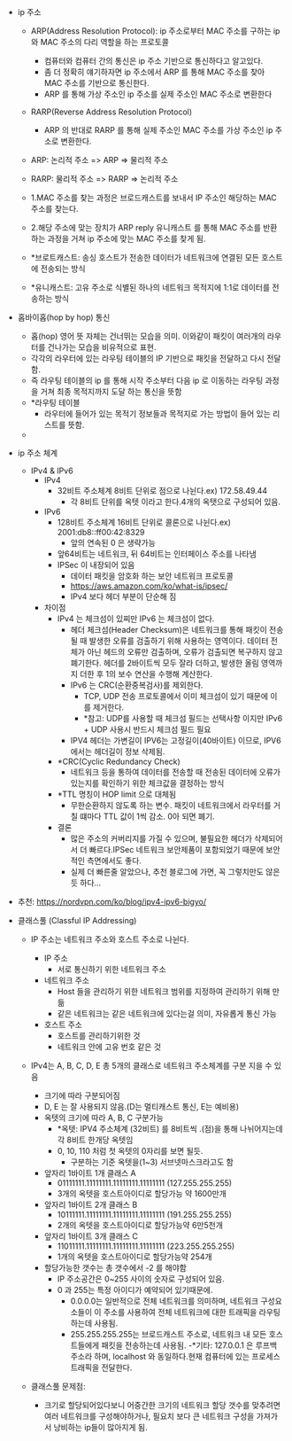 - ip 주소
  - ARP(Address Resolution Protocol): ip 주소로부터 MAC 주소를 구하는 ip 와 MAC 주소의 다리 역할을 하는 프로토콜
    - 컴퓨터와 컴퓨터 간의 통신은 ip 주소 기반으로 통신하다고 알고있다.
    - 좀 더 정확히 얘기하자면 ip 주소에서 ARP 를 통해 MAC 주소를 찾아 MAC 주소를 기반으로 통신한다.
    - ARP 를 통해 가상 주소인 ip 주소를 실제 주소인 MAC 주소로 변환한다
  - RARP(Reverse Address Resolution Protocol)
    - ARP 의 반대로 RARP 를 통해 실제 주소인 MAC 주소를 가상 주소인 ip 주소로 변환한다.
    
  - ARP: 논리적 주소 => ARP => 물리적 주소
  - RARP: 물리적 주소 => RARP => 논리적 주소
  - 1.MAC 주소를 찾는 과정은 브로드캐스트를 보내서 IP 주소인 해당하는 MAC 주소를 찾는다.
  - 2.해당 주소에 맞는 장치가 ARP reply 유니캐스트 를 통해 MAC 주소를 반환하는 과정을 거쳐 ip 주소에 맞는 MAC 주소를 찾게 됨.
  - *브로트캐스트: 송싱 호스트가 전송한 데이터가 네트워크에 연결된 모든 호스트에 전송되는 방식
  - *유니캐스트: 고유 주소로 식별된 하나의 네트워크 목적지에 1:1로 데이터를 전송하는 방식
  
- 홉바이홉(hop by hop) 통신
  - 홉(hop) 영어 뜻 자체는 건너뛰는 모습을 의미. 이와같이 패킷이 여러개의 라우터를 건나가는 모습을 비유적으로 표현.
  - 각각의 라우터에 있는 라우팅 테이블의 IP 기반으로 패킷을 전달하고 다시 전달 함.
  - 즉 라우팅 테이블의 ip 를 통해 시작 주소부터 다음 ip 로 이동하는 라우팅 과정을 거쳐 최종 목적지까지 도달 하는 통신을 뜻함
  - *라우팅 테이블
    - 라우터에 들어가 있는 목적기 정보들과 목적지로 가는 방법이 들어 있는 리스트를 뜻함.
  - 
- ip 주소 체계
  - IPv4 & IPv6
    - IPv4
      - 32비트 주소체계 8비트 단위로 점으로 나뉜다.ex) 172.58.49.44
        - 각 8비트 단위를 옥텟 이라고 한다.4개의 옥탯으로 구성되어 있음. 
    - IPv6
      - 128비트 주소체계 16비트 단위로 콜론으로 나뉜다.ex) 2001:db8::ff00:42:8329
        - 앞의 연속된 0 은 생략가능
      - 앞64비트는 네트워크, 뒤 64비트는 인터페이스 주소를 나타냄
      - IPSec 이 내장되어 있음
        - 데이터 패킷을 암호화 하는 보안 네트워크 프로토콜
        - https://aws.amazon.com/ko/what-is/ipsec/
        - IPv4 보다 헤더 부분이 단순해 짐
    - 차이점
      - IPv4 는 체크섬이 있찌만 IPv6 는 체크섬이 없다.
        - 헤더 체크섬(Header Checksum)은 네트워크를 통해 패킷이 전송될 때 발생한 오류를 검출하기 위해 사용하는 영역이다. 데이터 전체가 아닌 헤드의 오류만 검출하며, 오류가 검출되면 복구하지 않고 폐기한다. 헤더를 2바이트씩 모두 잘라 더하고, 발생한 올림 영역까지 더한 후 1의 보수 연산을 수행해 계산한다.
        - IPv6 는 CRC(순환중복검사)를 제외한다.
          - TCP, UDP 전송 프로토콜에서 이미 체크섬이 있기 때문에 이를 제거한다.
          - *참고: UDP를 사용할 때 체크섬 필드는 선택사항 이지만 IPv6 + UDP 사용시 반드시 체크섬 필드 필요
        - IPV4 헤더는 가변길이 IPV6는 고정길이(40바이트) 이므로, IPV6에서는 헤더길이 정보 삭제됨.
      - *CRC(Cyclic Redundancy Check)
        - 네트워크 등을 통하여 데이터를 전송할 때 전송된 데이터에 오류가 있는지를 확인하기 위한 체크값을 결정하는 방식
      - *TTL 명칭이 HOP limit 으로 대체됨
        - 무한순환하지 않도록 하는 변수. 패킷이 네트워크에서 라우터를 거칠 떄마다 TTL 값이 1씩 감소. 0아 되면 폐기.
      - 결론
        - 많은 주소의 커버리지를 가질 수 있으며, 불필요한 헤더가 삭제되어서 더 빠르다.IPSec 네트워크 보안제품이 포함되었기 때문에 보안적인 측면에서도 좋다.
        - 실제 더 빠른줄 알았으나, 추천 블로그에 가면, 꼭 그렇치만도 않은듯 하다...
      

- 추천: https://nordvpn.com/ko/blog/ipv4-ipv6-bigyo/


- 클래스풀 (Classful IP Addressing)
  - IP 주소는 네트워크 주소와 호스트 주소로 나뉜다.
    - IP 주소
      - 서로 통신하기 위한 네트워크 주소 
    - 네트워크 주소
      - Host 들을 관리하기 위한 네트워크 범위를 지정하여 관리하기 위해 만듦
      - 같은 네트워크는 같은 네트워크에 있다는걸 의미, 자유롭게 통신 가능
    - 호스트 주소
      - 호스트를 관리하기위한 것
      - 네트워크 안에 고유 번호 같은 것
  - IPv4는 A, B, C, D, E 총 5개의 클래스로 네트워크 주소체계를 구분 지을 수 있음
    - 크기에 따라 구분되어짐
    - D, E 는 잘 사용되지 않음.(D는 멀티캐스트 통신, E는 예비용)
    - 옥텟의 크기에 따라 A, B, C 구분가능
      - *옥텟: IPV4 주소체계 (32비트) 를 8비트씩 .(점)을 통해 나뉘어지는데 각 8비트 한개당 옥텟임
      - 0, 10, 110 처럼 첫 옥텟의 0자리를 보면 될듯.
        - 구분하는 기준 옥텟을(1~3) 서브넷마스크라고도 함
    - 앞자리 1바이트 1개 클래스 A
      - 01111111.11111111.11111111.11111111 (127.255.255.255)
      - 3개의 옥텟을 호스트아이디로 할당가능 약 1600만개
    - 앞자리 1바이트 2개 클래스 B
      - 10111111.11111111.11111111.11111111 (191.255.255.255)
      - 2개의 옥텟을 호스트아이디로 할당가능약 6만5천개
    - 앞자리 1바이트 3개 클래스 C
      - 11011111.11111111.11111111.11111111 (223.255.255.255)
      - 1개의 옥텟을 호스트아이디로 할당가능약 254개
    - 할당가능한 갯수는 총 갯수에서 -2 를 해야함
      - IP 주소공간은 0~255 사이의 숫자로 구성되어 있음.
      - 0 과 255는 특정 아이디가 예약되어 있기때문에.
        - 0.0.0.0는 일반적으로 전체 네트워크를 의미하며, 네트워크 구성요소들이 이 주소를 사용하여 전체 네트워크에 대한 트래픽을 라우팅하는데 사용됨.
        - 255.255.255.255는 브로드캐스트 주소로, 네트워크 내 모든 호스트들에게 패킷을 전송하는데 사용됨.
    -*기타: 127.0.0.1 은 루프백 주소라 하며, localhost 와 동일하다.현재 컴퓨터에 있는 프로세스 트래픽을 전달한다.

  - 클래스풀 문제점:
    - 크기로 할당되어있다보니 어중간한 크기의 네트워크 할당 갯수를 맞추려면 여러 네트워크를 구성해야하거나, 필요치 보다 큰 네트워크 구성을 가져가서 낭비하는 ip들이 많아지게 됨.





